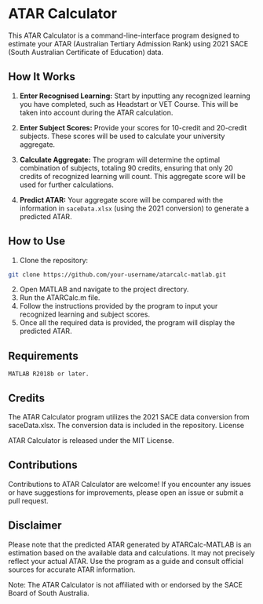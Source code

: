 # ATAR Calculator

This ATAR Calculator is a command-line-interface program designed to estimate your ATAR (Australian Tertiary Admission Rank) using 2021 SACE (South Australian Certificate of Education) data.

## How It Works

1. **Enter Recognised Learning:** Start by inputting any recognized learning you have completed, such as Headstart or VET Course. This will be taken into account during the ATAR calculation.

2. **Enter Subject Scores:** Provide your scores for 10-credit and 20-credit subjects. These scores will be used to calculate your university aggregate.

3. **Calculate Aggregate:** The program will determine the optimal combination of subjects, totaling 90 credits, ensuring that only 20 credits of recognized learning will count. This aggregate score will be used for further calculations.

4. **Predict ATAR:** Your aggregate score will be compared with the information in `saceData.xlsx` (using the 2021 conversion) to generate a predicted ATAR.

## How to Use

1. Clone the repository:

```bash
git clone https://github.com/your-username/atarcalc-matlab.git
```

2. Open MATLAB and navigate to the project directory.
3. Run the ATARCalc.m file.
4. Follow the instructions provided by the program to input your recognized learning and subject scores.
5. Once all the required data is provided, the program will display the predicted ATAR.

## Requirements

    MATLAB R2018b or later.

## Credits

The ATAR Calculator program utilizes the 2021 SACE data conversion from saceData.xlsx. The conversion data is included in the repository.
License

ATAR Calculator is released under the MIT License.

## Contributions

Contributions to ATAR Calculator are welcome! If you encounter any issues or have suggestions for improvements, please open an issue or submit a pull request.

## Disclaimer

Please note that the predicted ATAR generated by ATARCalc-MATLAB is an estimation based on the available data and calculations. It may not precisely reflect your actual ATAR. Use the program as a guide and consult official sources for accurate ATAR information.

Note: The ATAR Calculator is not affiliated with or endorsed by the SACE Board of South Australia.
